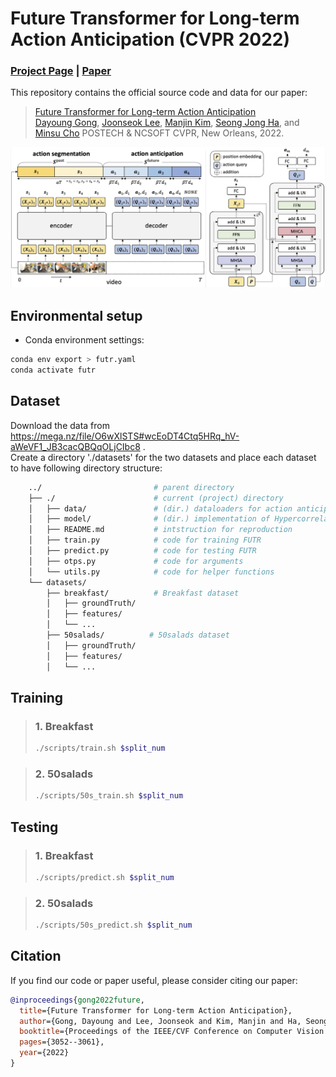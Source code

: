 # Future Transformer for Long-term Action Anticipation (CVPR 2022)
### [Project Page](http://cvlab.postech.ac.kr/research/FUTR/) | [Paper](https://arxiv.org/abs/2205.14022)
This repository contains the official source code and data for our paper:

> [Future Transformer for Long-term Action Anticipation](https://arxiv.org/abs/2205.14022)  
> [Dayoung Gong](https://gongda0e.github.io/),
> [Joonseok Lee](https://scholar.google.com/citations?user=ZXcSl7cAAAAJ&hl=ko),
> [Manjin Kim](https://kimmanjin.github.io/),
> [Seong Jong Ha](https://scholar.google.co.kr/citations?user=hhQc51AAAAAJ&hl=ko), and
> [Minsu Cho](http://cvlab.postech.ac.kr/~mcho/)
> POSTECH & NCSOFT
> CVPR, New Orleans, 2022.

<div style="text-align:center">
<img src="pipeline.png" alt="An Overview of the proposed pipeline"/>
</div>



## Environmental setup
* Conda environment settings:
```bash
conda env export > futr.yaml
conda activate futr
```

## Dataset
Download the data from https://mega.nz/file/O6wXlSTS#wcEoDT4Ctq5HRq_hV-aWeVF1_JB3cacQBQqOLjCIbc8 .   
Create a directory './datasets' for the two datasets and place each dataset to have following directory structure:
```bash
    ../                         # parent directory
    ├── ./                      # current (project) directory
    │   ├── data/               # (dir.) dataloaders for action anticipation dataset
    │   ├── model/              # (dir.) implementation of Hypercorrelation Squeeze Network model 
    │   ├── README.md           # intstruction for reproduction
    │   ├── train.py            # code for training FUTR
    │   ├── predict.py          # code for testing FUTR
    │   ├── otps.py             # code for arguments
    │   └── utils.py            # code for helper functions
    └── datasets/
        ├── breakfast/          # Breakfast dataset
        │   ├── groundTruth/
        │   ├── features/
        │   └── ...
        ├── 50salads/          # 50salads dataset
        │   ├── groundTruth/
        │   ├── features/
        │   └── ...
```

## Training
> ### 1. Breakfast
> ```bash
>./scripts/train.sh $split_num
>```

> ### 2. 50salads
> ```bash
>./scripts/50s_train.sh $split_num
>```

## Testing
> ### 1. Breakfast
> ```bash
>./scripts/predict.sh $split_num
>```

> ### 2. 50salads
> ```bash
>./scripts/50s_predict.sh $split_num
>```

## Citation
If you find our code or paper useful, please consider citing our paper:
```BibTeX
@inproceedings{gong2022future,
  title={Future Transformer for Long-term Action Anticipation},
  author={Gong, Dayoung and Lee, Joonseok and Kim, Manjin and Ha, Seong Jong and Cho, Minsu},
  booktitle={Proceedings of the IEEE/CVF Conference on Computer Vision and Pattern Recognition},
  pages={3052--3061},
  year={2022}
}
```
